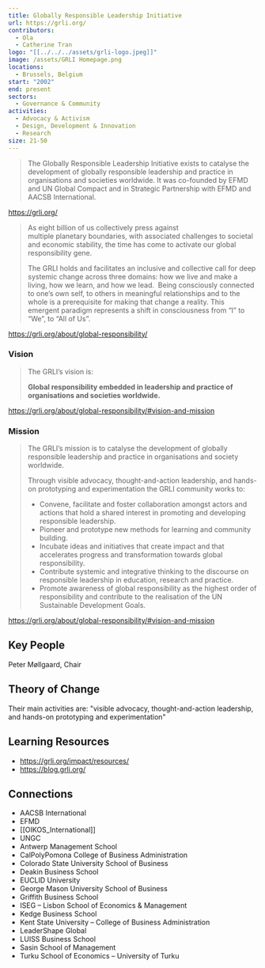 ```yaml
---
title: Globally Responsible Leadership Initiative
url: https://grli.org/
contributors:
  - Ola
  - Catherine Tran
logo: "[[../../../assets/grli-logo.jpeg]]"
image: /assets/GRLI Homepage.png
locations:
  - Brussels, Belgium
start: "2002"
end: present
sectors:
  - Governance & Community
activities:
  - Advocacy & Activism
  - Design, Development & Innovation
  - Research
size: 21-50
---
```

> The Globally Responsible Leadership Initiative exists to catalyse the development of globally responsible leadership and practice in organisations and societies worldwide. It was co-founded by EFMD and UN Global Compact and in Strategic Partnership with EFMD and AACSB International.

https://grli.org/

>As eight billion of us collectively press against multiple planetary boundaries, with associated challenges to societal and economic stability, the time has come to activate our global responsibility gene.
>
>The GRLI holds and facilitates an inclusive and collective call for deep systemic change across three domains: how we live and make a living, how we learn, and how we lead.  Being consciously connected to one’s own self, to others in meaningful relationships and to the whole is a prerequisite for making that change a reality. This emergent paradigm represents a shift in consciousness from “I” to “We”, to “All of Us”.

https://grli.org/about/global-responsibility/

### Vision

>The GRLI’s vision is:
>
>**Global responsibility embedded in leadership and practice of organisations and societies worldwide.**

https://grli.org/about/global-responsibility/#vision-and-mission
### Mission

>The GRLI’s mission is to catalyse the development of globally responsible leadership and practice in organisations and society worldwide.
>
>Through visible advocacy, thought-and-action leadership, and hands-on prototyping and experimentation the GRLI community works to:
>
>- Convene, facilitate and foster collaboration amongst actors and actions that hold a shared interest in promoting and developing responsible leadership.
>- Pioneer and prototype new methods for learning and community building.
>- Incubate ideas and initiatives that create impact and that accelerates progress and transformation towards global responsibility.
>- Contribute systemic and integrative thinking to the discourse on responsible leadership in education, research and practice.
>- Promote awareness of global responsibility as the highest order of responsibility and contribute to the realisation of the UN Sustainable Development Goals.

https://grli.org/about/global-responsibility/#vision-and-mission

## Key People

Peter Møllgaard, Chair

## Theory of Change

Their main activities are: "visible advocacy, thought-and-action leadership, and hands-on prototyping and experimentation"

## Learning Resources

- https://grli.org/impact/resources/
- https://blog.grli.org/

## Connections

- AACSB International
- EFMD
- [[OIKOS_International]]
- UNGC
- Antwerp Management School
- CalPolyPomona College of Business Administration
- Colorado State University School of Business
- Deakin Business School
- EUCLID University
- George Mason University School of Business
- Griffith Business School
- ISEG – Lisbon School of Economics & Management
- Kedge Business School
- Kent State University – College of Business Administration
- LeaderShape Global
- LUISS Business School
- Sasin School of Management
- Turku School of Economics – University of Turku
